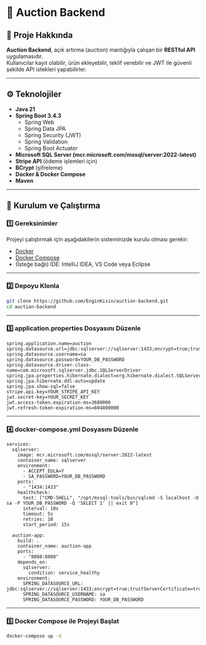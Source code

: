 # 🧩 Auction Backend

## 📝 Proje Hakkında
**Auction Backend**, açık artırma (auction) mantığıyla çalışan bir **RESTful API** uygulamasıdır.  
Kullanıcılar kayıt olabilir, ürün ekleyebilir, teklif verebilir ve JWT ile güvenli şekilde API istekleri yapabilirler.  

---

## ⚙️ Teknolojiler
- **Java 21**
- **Spring Boot 3.4.3**
  - Spring Web  
  - Spring Data JPA  
  - Spring Security (JWT)  
  - Spring Validation  
  - Spring Boot Actuator  
- **Microsoft SQL Server (mcr.microsoft.com/mssql/server:2022-latest)**
- **Stripe API** (ödeme işlemleri için)
- **BCrypt** (şifreleme)
- **Docker & Docker Compose**
- **Maven**

---

## 🚀 Kurulum ve Çalıştırma

### 1️⃣ Gereksinimler
Projeyi çalıştırmak için aşağıdakilerin sisteminizde kurulu olması gerekir:
- [Docker](https://www.docker.com/)
- [Docker Compose](https://docs.docker.com/compose/)
- (İsteğe bağlı) IDE: IntelliJ IDEA, VS Code veya Eclipse

---

### 2️⃣ Depoyu Klonla
```bash
git clone https://github.com/EnginKisin/auction-backend.git
cd auction-backend
```

---

### 3️⃣ application.properties Dosyasını Düzenle
```
spring.application.name=auction
spring.datasource.url=jdbc:sqlserver://sqlserver:1433;encrypt=true;trustServerCertificate=true
spring.datasource.username=sa
spring.datasource.password=YOUR_DB_PASSWORD
spring.datasource.driver-class-name=com.microsoft.sqlserver.jdbc.SQLServerDriver
spring.jpa.properties.hibernate.dialect=org.hibernate.dialect.SQLServerDialect
spring.jpa.hibernate.ddl-auto=update
spring.jpa.show-sql=false
stripe.api.key=YOUR_STRIPE_API_KEY
jwt.secret-key=YOUR_SECRET_KEY
jwt.access-token.expiration-ms=3600000
jwt.refresh-token-expiration-ms=604800000
```

---

### 4️⃣ docker-compose.yml Dosyasını Düzenle
```
services:
  sqlserver:
    image: mcr.microsoft.com/mssql/server:2022-latest
    container_name: sqlserver
    environment:
      - ACCEPT_EULA=Y
      - SA_PASSWORD=YOUR_DB_PASSWORD
    ports:
      - "1434:1433"
    healthcheck:
      test: ["CMD-SHELL", "/opt/mssql-tools/bin/sqlcmd -S localhost -U sa -P YOUR_DB_PASSWORD -Q 'SELECT 1' || exit 0"]
      interval: 10s
      timeout: 5s
      retries: 10
      start_period: 15s

  auction-app:
    build: .
    container_name: auction-app
    ports:
      - "8080:8080"
    depends_on:
      sqlserver:
        condition: service_healthy
    environment:
      SPRING_DATASOURCE_URL: jdbc:sqlserver://sqlserver:1433;encrypt=true;trustServerCertificate=true
      SPRING_DATASOURCE_USERNAME: sa
      SPRING_DATASOURCE_PASSWORD: YOUR_DB_PASSWORD
```

---

### 5️⃣ Docker Compose ile Projeyi Başlat
```bash
docker-compose up -d
```
